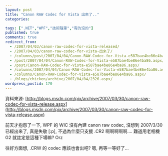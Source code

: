 ```yaml
---
layout: post
title: "Canon RAW Codec for Vista 出來了.."
categories:

tags: [".NET","WPF","技術隨筆","有的沒的"]
published: true
comments: true
redirect_from:
  - /2007/04/03/canon-raw-codec-for-vista-released/
  - /2007/04/03/canon-raw-codec-for-vista-出來了/
  - /columns/post/2007/04/04/Canon-RAW-Codec-for-Vista-e587bae4be86e4ba86.aspx/
  - /post/2007/04/04/Canon-RAW-Codec-for-Vista-e587bae4be86e4ba86.aspx/
  - /post/Canon-RAW-Codec-for-Vista-e587bae4be86e4ba86.aspx/
  - /columns/2007/04/04/Canon-RAW-Codec-for-Vista-e587bae4be86e4ba86.aspx/
  - /columns/Canon-RAW-Codec-for-Vista-e587bae4be86e4ba86.aspx/
  - /blogs/chicken/archive/2007/04/04/2326.aspx/
wordpress_postid: 170
---
```


資料來源: [http://blogs.msdn.com/pix/archive/2007/03/30/canon-raw-codec-for-vista-release.aspx](http://blogs.msdn.com/pix/archive/2007/03/30/canon-raw-codec-for-vista-release.aspx)

前天才抱怨了一下, WPF 的 WIC 沒有內建 canon raw codec, 沒想到 2007/3/30 已經出來了, 真是失敬 [:p], 不過為什麼只支援 .CR2 啊啊啊啊啊.... 難道用老相機 G2 就註定是這種下場嘛? Orz

往好方面想, .CRW 的 codec 應該也會出吧? 嗯, 再等一等好了...
